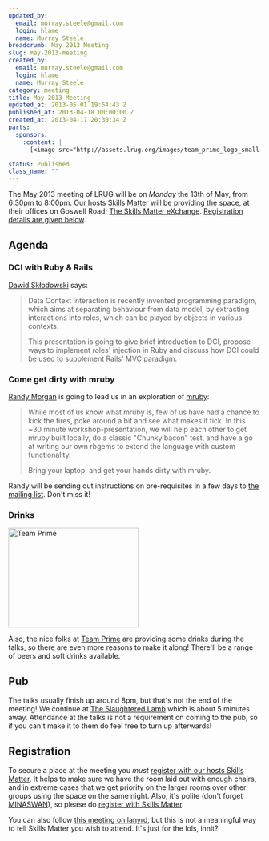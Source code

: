 ```yaml
--- 
updated_by: 
  email: murray.steele@gmail.com
  login: hlame
  name: Murray Steele
breadcrumb: May 2013 Meeting
slug: may-2013-meeting
created_by: 
  email: murray.steele@gmail.com
  login: hlame
  name: Murray Steele
category: meeting
title: May 2013 Meeting
updated_at: 2013-05-01 19:54:43 Z
published_at: 2013-04-18 00:00:00 Z
created_at: 2013-04-17 20:30:34 Z
parts: 
  sponsors: 
    :content: |
      [<image src="http://assets.lrug.org/images/team_prime_logo_small.jpg" width="120" height="92" alt="Team Prime" title="Team Prime Logo"/>](http://www.team-prime.com/)

status: Published
class_name: ""
---
```


The May 2013 meeting of LRUG will be on *Monday* the 13th of May, from 6:30pm to 8:00pm.  Our hosts [Skills Matter](http://skillsmatter.com/) will be providing the space, at their offices on Goswell Road; [The Skills Matter eXchange](http://skillsmatter.com/location-details/design-architecture/484/96).  <a href="#may13registration">Registration details are given below</a>.

Agenda
------

### DCI with Ruby & Rails

[Dawid Skłodowski](http://dawid.sklodowski.eu/) says:

> Data Context Interaction is recently invented programming paradigm,
> which aims at separating behaviour from data model, by extracting
> interactions into roles, which can be played by objects in various
> contexts.
>
> This presentation is going to give brief introduction to DCI, 
> propose ways to implement roles' injection in Ruby and discuss 
> how DCI could be used to supplement Rails' MVC paradigm.

### Come get dirty with mruby

[Randy Morgan](https://github.com/randym) is going to lead us in an exploration of [mruby](https://github.com/mruby/mruby):

> While most of us know what mruby is, few of us have had a 
> chance to kick the tires, poke around a bit and see what 
> makes it tick. In this ~30 minute workshop-presentation, 
> we will help each other to get mruby built locally, do a 
> classic "Chunky bacon" test, and have a go at writing our
> own rbgems to extend the language with custom functionality.
>
> Bring your laptop, and get your hands dirty with mruby.

Randy will be sending out instructions on pre-requisites in a few days to [the mailing list](http://lists.lrug.org/listinfo.cgi/chat-lrug.org). Don't miss it!

### Drinks

[<image src="http://assets.lrug.org/images/team_prime_logo_medium.jpg" width="260" height="199" alt="Team Prime" title="Team Prime Logo"/>](http://www.team-prime.com/)

Also, the nice folks at [Team Prime](http://www.team-prime.com/) are providing some drinks during the talks, so there are even more reasons to make it along!  There'll be a range of beers and soft drinks available.

Pub
---

The talks usually finish up around 8pm, but that's not the end of the meeting!  We continue at [The Slaughtered Lamb](http://www.theslaughteredlambpub.com/) which is about 5 minutes away.  Attendance at the talks is not a requirement on coming to the pub, so if you can't make it to them do feel free to turn up afterwards!

Registration <a name="may13registration">&nbsp;</a>
---------------------------------------------------

To secure a place at the meeting you *must* [register with our hosts Skills Matter](http://skillsmatter.com/podcast/home/dci-with-ruby-rails).  It helps to make sure we have the room laid out with enough chairs, and in extreme cases that we get priority on the larger rooms over other groups using the space on the same night.  Also, it's polite (don't forget [MINASWAN](http://oreilly.com/ruby/excerpts/ruby-learning-rails/ruby-glossary.html#I_indexterm_d1e32036)), so please do [register with Skills Matter](http://skillsmatter.com/podcast/home/dci-with-ruby-rails).

You can also follow [this meeting on lanyrd](http://lanyrd.com/2013/lrug-may/), but this is not a meaningful way to tell Skills Matter you wish to attend.  It's just for the lols, innit?
